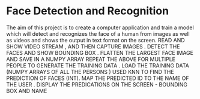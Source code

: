 # Face Detection and Recognition
The aim of this project is to create a computer application and train a model which will detect and recognizes the face of a human from images as well as videos and shows the output in text format on the screen.
READ AND SHOW VIDEO STREAM , AND THEN CAPTURE IMAGES .
DETECT THE FACES AND SHOW BOUNDING BOX .
FLATTEN THE LARGEST FACE IMAGE AND SAVE IN A NUMPY ARRAY
REPEAT THE ABOVE FOR MULTIPLE PEOPLE TO GENERATE THE TRAINING DATA .
LOAD THE TRAINING DATA (NUMPY ARRAYS OF ALL THE PERSONS )
USED KNN TO FIND THE PREDICTION OF FACES (INT).
MAP THE PREDICTED ID TO THE NAME OF THE USER .
DISPLAY THE PREDICATIONS ON THE SCREEN - BOUNDING BOX AND NAME

